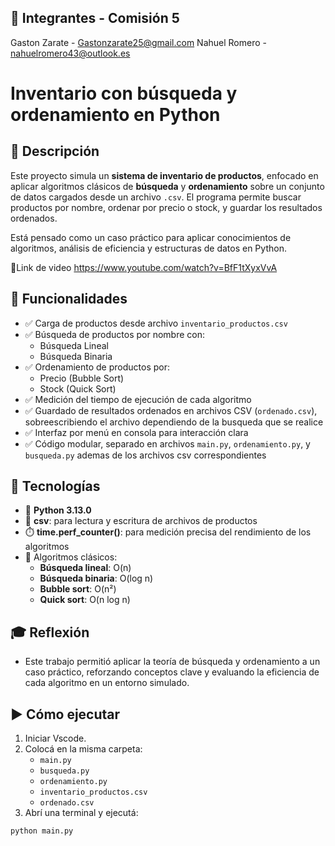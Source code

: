 ## 👥 Integrantes - Comisión 5

Gaston Zarate - Gastonzarate25@gmail.com
Nahuel Romero - nahuelromero43@outlook.es

# Inventario con búsqueda y ordenamiento en Python

## 📌 Descripción
Este proyecto simula un **sistema de inventario de productos**, enfocado en aplicar algoritmos clásicos de **búsqueda** y **ordenamiento** sobre un conjunto de datos cargados desde un archivo `.csv`. El programa permite buscar productos por nombre, ordenar por precio o stock, y guardar los resultados ordenados.

Está pensado como un caso práctico para aplicar conocimientos de algoritmos, análisis de eficiencia y estructuras de datos en Python.

🔗Link de video
https://www.youtube.com/watch?v=BfF1tXyxVvA

## 🚀 Funcionalidades
- ✅ Carga de productos desde archivo `inventario_productos.csv`
- ✅ Búsqueda de productos por nombre con:
  - Búsqueda Lineal
  - Búsqueda Binaria
- ✅ Ordenamiento de productos por:
  - Precio (Bubble Sort)
  - Stock (Quick Sort)
- ✅ Medición del tiempo de ejecución de cada algoritmo
- ✅ Guardado de resultados ordenados en archivos CSV (`ordenado.csv`), sobreescribiendo el archivo dependiendo de la busqueda que se realice
- ✅ Interfaz por menú en consola para interacción clara
- ✅ Código modular, separado en archivos `main.py`, `ordenamiento.py`, y `busqueda.py` ademas de los archivos csv correspondientes

## 🐍 Tecnologías
- 🐍 **Python 3.13.0**
- 📄 **csv**: para lectura y escritura de archivos de productos
- ⏱️ **time.perf_counter()**: para medición precisa del rendimiento de los algoritmos
- 🧮 Algoritmos clásicos:
  - **Búsqueda lineal**: O(n)
  - **Búsqueda binaria**: O(log n)
  - **Bubble sort**: O(n²)
  - **Quick sort**: O(n log n)

## 🎓 Reflexión
- Este trabajo permitió aplicar la teoría de búsqueda y ordenamiento a un caso práctico, reforzando conceptos clave y evaluando la eficiencia de cada algoritmo en un entorno simulado.

## ▶️ Cómo ejecutar
1. Iniciar Vscode.
2. Colocá en la misma carpeta:
   - `main.py`
   - `busqueda.py`
   - `ordenamiento.py`
   - `inventario_productos.csv`
   - `ordenado.csv`
3. Abrí una terminal y ejecutá:

```bash
python main.py

